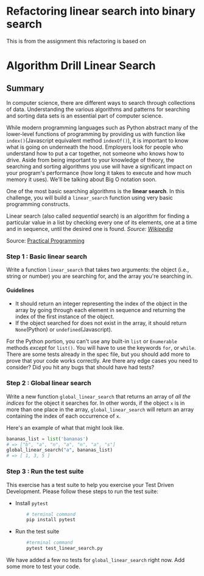# Refactoring linear search into binary search





This is from the assignment this refactoring is based on

# Algorithm Drill Linear Search

## Summary

In computer science, there are different ways to search through collections of data. Understanding the various algorithms and patterns for searching and sorting data sets is an essential part of computer science.

While modern programming languages such as Python abstract many of the lower-level functions of programming by providing us with function like `index()`(Javascript equivalent method `indexOf()`), it is important to know what is going on underneath the hood. Employers look for people who understand how to put a car together, not someone who knows how to drive. Aside from being important to your knowledge of theory, the searching and sorting algorithms you use will have a significant impact on your program's performance (how long it takes to execute and how much memory it uses). We'll be talking about Big O notation soon.

One of the most basic searching algorithms is the **linear search**.  In this challenge, you will build a `linear_search` function using very basic programming constructs.

Linear search (also called *sequential* search) is an algorithm for finding a particular value in a list by checking every one of its elements, one at a time and in sequence, until the desired one is found. *Source: [Wikipedia](http://en.wikipedia.org/wiki/Linear_search)*

Source: [Practical Programming](http://pragprog.com/book/gwpy/practical-programming)

### Step 1 : Basic linear search

Write a function `linear_search` that takes two arguments: the object (i.e., string or number) you are searching for, and the array you're searching in.  

#### Guidelines

* It should return an integer representing the index of the object in the array by going through each element in sequence and returning the index of the first instance of the object.
* If the object searched for does not exist in the array, it should return `None`(Python) or `undefined`(Javascript).

For the Python portion, you can't use any built-in `list` or `Enumerable` methods *except* for `list()`.  You will have to use the keywords `for`, or `while`.
There are some tests already in the spec file, but you should add more to prove that your code works correctly. Are there any edge cases you need to consider? Did you hit any bugs that should have had tests?

### Step 2 : Global linear search

Write a new function `global_linear_search` that returns an array of *all the indices* for the object it searches for.  In other words, if the object `x` is in more than one place in the array, `global_linear_search` will return an array containing the index of each occurrence of `x`.

Here's an example of what that might look like.

```python
bananas_list = list('bananas')
# => ["b", "a", "n", "a", "n", "a", "s"]
global_linear_search("a", bananas_list)
# => [ 1, 3, 5 ]
```

### Step 3 : Run the test suite

This exercise has a test suite to help you exercise your Test Driven Development. Please follow these steps to run the test suite:

* Install `pytest`

    ```bash
        # terminal command
        pip install pytest
    ```

* Run the test suite

    ```bash
        #terminal command
        pytest test_linear_search.py
    ```

We have added a few no tests for `global_linear_search` right now. Add some more to test your code.
